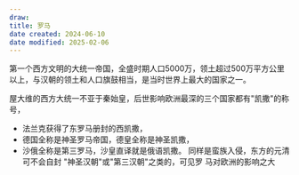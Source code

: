 ```yaml
---
draw:
title: 罗马
date created: 2024-06-10
date modified: 2025-02-06
---
```


第一个西方文明的大统一帝国，全盛时期人口5000万，领土超过500万平方公里以上，与汉朝的领土和人口旗鼓相当，是当时世界上最大的国家之一。

屋大维的西方大统一不亚于秦始皇，后世影响欧洲最深的三个国家都有"凯撒"的称号，

- 法兰克获得了东罗马册封的西凯撒，
- 德国全称是神圣罗马帝国，德皇全称是神圣凯撒，
- 沙俄全称是第三罗马，沙皇直译就是俄语凯撒。
同样是蛮族入侵，东方的元清可不会自封 "神圣汉朝"或"第三汉朝"之类的，可见罗 马对欧洲的影响之大
